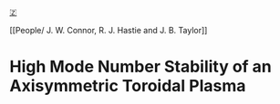 [🇿](zotero://select/groups/5647231/items/6C96WCAC)

[[People/ J. W. Connor, R. J. Hastie and J. B. Taylor]] 
# High Mode Number Stability of an Axisymmetric Toroidal Plasma

